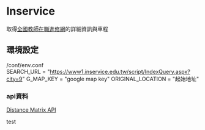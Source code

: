 # Inservice

取得[全國教師在職進修網](https://www1.inservice.edu.tw/index2-3.aspx)的詳細資訊與車程

## 環境設定

/conf/env.conf  
SEARCH_URL = "https://www1.inservice.edu.tw/script/IndexQuery.aspx?city=9"
G_MAP_KEY = "google map key"
ORIGINAL_LOCATION = "起始地址"

### api資料

[Distance Matrix API](https://developers.google.com/maps/documentation/distance-matrix/intro#travel_modes)


test